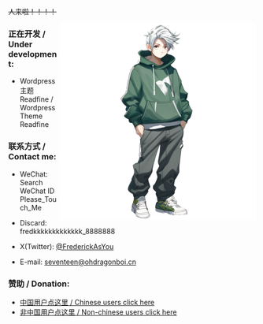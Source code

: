~~人来啦！！！！~~

<img align="right" src="https://github.com/FredericationStudio/.github/blob/main/imgs/ohdragonboi.png" width="400px" alt="ohdragonboi" title="ohdragonboi" />

### 正在开发 / Under development:

 - Wordpress主题Readfine / Wordpress Theme Readfine

### 联系方式 / Contact me:

 - WeChat: Search WeChat ID Please_Touch_Me

 - Discard: fredkkkkkkkkkkkkk_8888888

 - X(Twitter): [@FrederickAsYou](https://twitter.com/FrederickAsYou)

 - E-mail: [seventeen@ohdragonboi.cn](mailto:seventeen@ohdragonboi.cn)

### 赞助 / Donation:

 - [中国用户点这里 / Chinese users click here](https://afdian.net/a/se7entin)
 - [非中国用户点这里 / Non-chinese users click here](https://polar.sh/FrederickAsYou)
